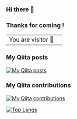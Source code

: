 ### Hi there 🥳
### Thanks for coming !

<table>
  <tr>
    <td>You are visitor 👀</td>
    <td><img src="https://profile-counter.glitch.me/lsk4f5/count.svg" alt="" /></td>
  </tr>
</table>

### My Qiita posts
[![My Qiita posts](https://qiita-badge.apiapi.app/s/lsk4f5/posts.svg)](http://qiita.com/lsk4f5)
### My Qiita contributions
[![My Qiita contributions](https://qiita-badge.apiapi.app/s/lsk4f5/contributions.svg)](http://qiita.com/lsk4f5)

[![Top Langs](https://github-readme-stats.vercel.app/api/top-langs/?username=lsk4f5&layout=compact)](https://github.com/anuraghazra/github-readme-stats)

<!-- 
PHPで作ったカウンター
<table>
  <tr>
    <td>You are visitor</td>
    <td><img src="https://alphabrend.sakura.ne.jp/counter/counter_image.svg" alt="" /></td>
  </tr>
</table>
 -->

